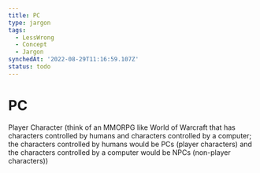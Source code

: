 ```yaml
---
title: PC
type: jargon
tags:
  - LessWrong
  - Concept
  - Jargon
synchedAt: '2022-08-29T11:16:59.107Z'
status: todo
---
```


# PC

 Player Character (think of an MMORPG like World of Warcraft that has characters controlled by humans and characters controlled by a computer; the characters controlled by humans would be PCs (player characters) and the characters controlled by a computer would be NPCs (non-player characters))
